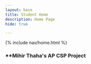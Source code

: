 ```yaml
---
layout: base
title: Student Home 
description: Home Page
hide: true

---
```

{% include nav/home.html %}
### **Mihir Thaha's AP CSP Project ###

